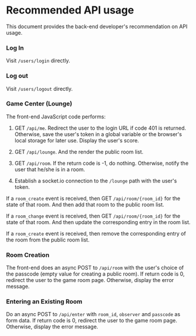 Recommended API usage
========================

This document provides the back-end developer's recommendation on API usage.

### Log In

Visit `/users/login` directly.

### Log out

Visit `/users/logout` directly.


### Game Center (Lounge)

The front-end JavaScript code performs:

1. GET `/api/me`. Redirect the user to the login URL if code 401 is returned.
Otherwise, save the user's token in a global variable or the browser's local storage
for later use. Display the user's score.

2. GET `/api/lounge`. And the render the public room list.

3. GET `/api/room`. If the return code is -1, do nothing. Otherwise, notify
the user that he/she is in a room.

4. Establish a socket.io connection to the `/lounge` path with the user's token.

If a `room_create` event is received, then GET `/api/room/{room_id}`
for the state of that room. And then add that room to the public room list.

If a `room_change` event is received, then GET `/api/room/{room_id}`
for the state of that room. And then update the corresponding entry in the room list.

If a `room_create` event is received, then remove the corresponding
entry of the room from the public room list.


### Room Creation

The front-end does an async POST to `/api/room` with the user's choice of
the passcode (empty value for creating a public room). If return code is 0,
redirect the user to the game room page. Otherwise, display
the error message.


### Entering an Existing Room

Do an async POST to `/api/enter` with `room_id`, `observer` and `passcode` as form
data. If return code is 0, redirect the user to the game room page. Otherwise, display
the error message.
